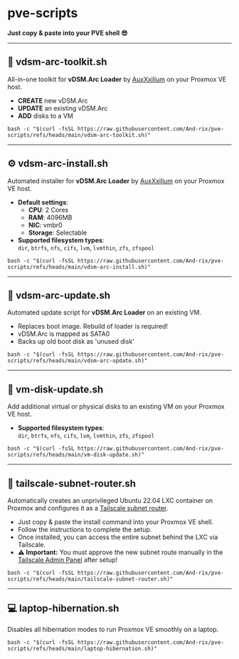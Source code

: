 # pve-scripts 

**Just copy & paste into your PVE shell 😎**

---

## 🧰 **vdsm-arc-toolkit.sh**

All-in-one toolkit for **vDSM.Arc Loader** by [AuxXxilium](https://github.com/AuxXxilium) on your Proxmox VE host.

- **CREATE** new vDSM.Arc
- **UPDATE** an existing vDSM.Arc
- **ADD** disks to a VM
  

```shell
bash -c "$(curl -fsSL https://raw.githubusercontent.com/And-rix/pve-scripts/refs/heads/main/vdsm-arc-toolkit.sh)"
```

---

## ⚙️ **vdsm-arc-install.sh**

Automated installer for **vDSM.Arc Loader** by [AuxXxilium](https://github.com/AuxXxilium) on your Proxmox VE host.

- **Default settings**:  
  - **CPU**: 2 Cores  
  - **RAM**: 4096MB  
  - **NIC**: vmbr0  
  - **Storage**: Selectable
- **Supported filesystem types**:  
  `dir`, `btrfs`, `nfs`, `cifs`, `lvm`, `lvmthin`, `zfs`, `zfspool`   
  
```shell
bash -c "$(curl -fsSL https://raw.githubusercontent.com/And-rix/pve-scripts/refs/heads/main/vdsm-arc-install.sh)"
```

---

## 🔄 **vdsm-arc-update.sh**

Automated update script for **vDSM.Arc Loader** on an existing VM.
- Replaces boot image. Rebuild of loader is required!
- vDSM.Arc is mapped as SATA0
- Backs up old boot disk as 'unused disk'
  
```shell
bash -c "$(curl -fsSL https://raw.githubusercontent.com/And-rix/pve-scripts/refs/heads/main/vdsm-arc-update.sh)"
```

---

## 💾 vm-disk-update.sh

Add additional virtual or physical disks to an existing VM on your Proxmox VE host.  

- **Supported filesystem types**:  
  `dir`, `btrfs`, `nfs`, `cifs`, `lvm`, `lvmthin`, `zfs`, `zfspool`   
  
```shell
bash -c "$(curl -fsSL https://raw.githubusercontent.com/And-rix/pve-scripts/refs/heads/main/vm-disk-update.sh)"
```

---

## 🔗 tailscale-subnet-router.sh

Automatically creates an unprivileged Ubuntu 22.04 LXC container on Proxmox and configures it as a [Tailscale subnet router](https://tailscale.com/kb/1019/subnets).

- Just copy & paste the install command into your Proxmox VE shell.
- Follow the instructions to complete the setup.
- Once installed, you can access the entire subnet behind the LXC via Tailscale.
- **⚠️ Important:** You must approve the new subnet route manually in the [Tailscale Admin Panel](https://login.tailscale.com/admin/machines) after setup!
  
```shell
bash -c "$(curl -fsSL https://raw.githubusercontent.com/And-rix/pve-scripts/refs/heads/main/tailscale-subnet-router.sh)"
```

---

## 💻 laptop-hibernation.sh

Disables all hibernation modes to run Proxmox VE smoothly on a laptop. 
  
```shell
bash -c "$(curl -fsSL https://raw.githubusercontent.com/And-rix/pve-scripts/refs/heads/main/laptop-hibernation.sh)"
```

